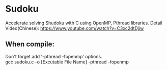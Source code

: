 # Sudoku
Accelerate solving Shudoku with C using OpenMP, Pthread libraries.
Detail Video(Chinese): https://www.youtube.com/watch?v=C3xc2dtDjiw

## When compile:  
Don't forget add '-pthread -fopenmp' options.  
gcc sudoku.c -o [Excutable File Name] -pthread -fopenmp  
